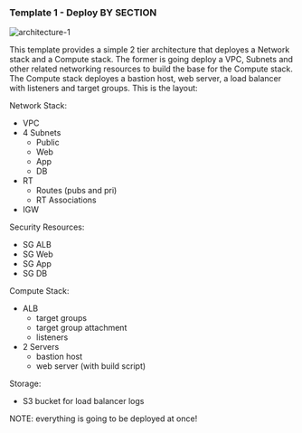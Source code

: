 ### Template 1 - Deploy BY SECTION

![architecture-1](https://personal-website-assets.s3.amazonaws.com/Projects/architectures.png)

This template provides a simple 2 tier architecture that deployes a Network stack and a Compute stack. The former is going deploy a VPC, Subnets and other related networking resources to build the base for the Compute stack. The Compute stack deployes a bastion host, web server, a load balancer with listeners and target groups. This is the layout:

Network Stack:
- VPC
- 4 Subnets
  - Public
  - Web
  - App
  - DB
- RT
  - Routes (pubs and pri)
  - RT Associations
- IGW

Security Resources:
- SG ALB
- SG Web
- SG App
- SG DB

Compute Stack:
- ALB
  - target groups
  - target group attachment
  - listeners
- 2 Servers
  - bastion host
  - web server (with build script)

Storage:
- S3 bucket for load balancer logs

NOTE: everything is going to be deployed at once!